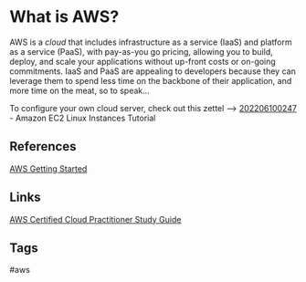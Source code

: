 # What is AWS? 

AWS is a *cloud* that includes infrastructure as a service (IaaS) and platform as a service (PaaS), with pay-as-you go pricing, allowing you to build, deploy, and scale your applications without up-front costs or on-going commitments. IaaS and PaaS are appealing to developers because they can leverage them to spend less time on the backbone of their application, and more time on the meat, so to speak...  

To configure your own cloud server, check out this zettel --> [202206100247](../202206100247) - Amazon EC2 Linux Instances Tutorial

## References
[AWS Getting Started](https://aws.amazon.com/getting-started/?nc1=f_cc)

## Links
[AWS Certified Cloud Practitioner Study Guide](./202309110348)

## Tags
#aws
